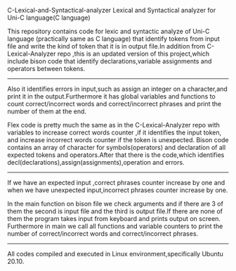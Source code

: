 C-Lexical-and-Syntactical-analyzer
Lexical and Syntactical analyzer for Uni-C language(C language)

This repository contains code for lexic and syntactic analyze of Uni-C language (practically same as C language) that identify tokens from input file and write the kind of token that it is in output file.In addition from C-Lexical-Analyzer repo ,this is an updated version of this project,which include bison code that identify declarations,variable assignments and operators between tokens.

---
Also it identifies errors in input,such as assign an integer on a character,and print it in the output.Furthermore it has global variables and functions to count correct/incorrect words and correct/incorrect phrases and print the number of them at the end.

Flex code is pretty much the same as in the C-Lexical-Analyzer repo with variables to increase correct words counter ,if it identifies the input token, and increase incorrect words counter if the token is unexpected. Bison code contains an array of character for symbols(operators) and declaration of all expected tokens and operators.After that there is the code,which identifies decl(declarations),assign(assignments),operation and errors.

---
If we have an expected input ,correct phrases counter increase by one and when we have unexpected input,incorrect phrases counter increase by one.

In the main function on bison file we check arguments and if there are 3 of them the second is input file and the third is output file.If there are none of them the program takes input from keyboard and prints output on screen. Furthermore in main we call all functions and variable counters to print the number of correct/incorrect words and correct/incorrect phrases.

---
All codes compiled and executed in Linux environment,specifically Ubuntu 20.10.

